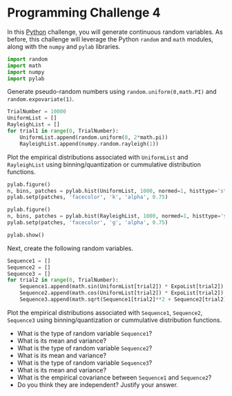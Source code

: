 # Programming Challenge 4

In this [Python](https://www.python.org) challenge, you will generate continuous random variables.
As before, this challenge will leverage the Python `random` and `math` modules, along with the `numpy` and `pylab` libraries.

```python
import random
import math
import numpy
import pylab
```

Generate pseudo-random numbers using `random.uniform(0,math.PI)` and `random.expovariate(1)`.

```python
TrialNumber = 10000
UniformList = []
RayleighList = []
for trial1 in range(0, TrialNumber):
    UniformList.append(random.uniform(0, 2*math.pi))
    RayleighList.append(numpy.random.rayleigh(1))
```

Plot the empirical distributions associated with `UniformList` and `RayleighList` using binning/quantization or cummulative distribution functions.

```python
pylab.figure()
n, bins, patches = pylab.hist(UniformList, 1000, normed=1, histtype='stepfilled')
pylab.setp(patches, 'facecolor', 'k', 'alpha', 0.75)

pylab.figure()
n, bins, patches = pylab.hist(RayleighList, 1000, normed=1, histtype='stepfilled')
pylab.setp(patches, 'facecolor', 'g', 'alpha', 0.75)

pylab.show()
```

Next, create the following random variables.

```python
Sequence1 = []
Sequence2 = []
Sequence3 = []
for trial2 in range(0, TrialNumber):
    Sequence1.append(math.sin(UniformList[trial2]) * ExpoList[trial2])
    Sequence2.append(math.cos(UniformList[trial2]) * ExpoList[trial2])
    Sequence3.append(math.sqrt(Sequence1[trial2]**2 + Sequence2[trial2]**2))
```

Plot the empirical distributions associated with `Sequence1`, `Sequence2`, `Sequence3` using binning/quantization or cummulative distribution functions.

* What is the type of random variable `Sequence1`?
* What is its mean and variance?
* What is the type of random variable `Sequence2`?
* What is its mean and variance?
* What is the type of random variable `Sequence3`?
* What is its mean and variance?
* What is the empirical covariance between `Sequence1` and `Sequence2`?
* Do you think they are independent? Justify your answer.


